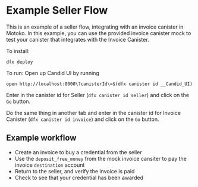 # Example Seller Flow

This is an example of a seller flow, integrating with an invoice canister in Motoko. In this example, you can use the provided invoice canister mock to test your canister that integrates with the Invoice Canister.

To install: 

`dfx deploy`

To run:
Open up Candid UI by running
```
open http://localhost:8000\?canisterId\=$(dfx canister id __Candid_UI)
```

Enter in the canister id for Seller (`dfx canister id seller`) and click on the `Go` button.

Do the same thing in another tab and enter in the canister id for Invoice Canister (`dfx canister id invoice`) and click on the `Go` button.

## Example workflow

* Create an invoice to buy a credential from the seller
* Use the `deposit_free_money` from the mock invoice cansiter to pay the invoice `destination` account
* Return to the seller, and verify the invoice is paid
* Check to see that your credential has been awarded
